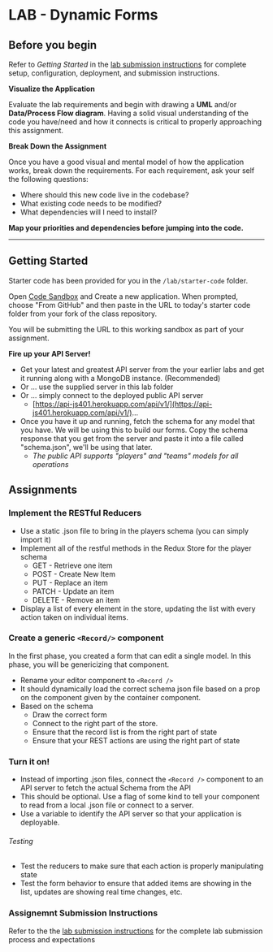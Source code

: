 # LAB - Dynamic Forms

## Before you begin
Refer to *Getting Started*  in the [lab submission instructions](../../../reference/submission-instructions/labs/README.md) for complete setup, configuration, deployment, and submission instructions.

**Visualize the Application**

Evaluate the lab requirements and begin with drawing a **UML** and/or **Data/Process Flow diagram**.  Having a solid visual understanding of the code you have/need and how it connects is critical to properly approaching this assignment.

**Break Down the Assignment**

Once you have a good visual and mental model of how the application works, break down the requirements. For each requirement, ask your self the following questions:

* Where should this new code live in the codebase?
* What existing code needs to be modified?
* What dependencies will I need to install?

**Map your priorities and dependencies before jumping into the code.**

---

## Getting Started

Starter code has been provided for you in the `/lab/starter-code` folder. 

Open [Code Sandbox](http://codesandbox.io) and Create a new application. When prompted, choose "From GitHub" and then paste in the URL to today's starter code folder from your fork of the class repository.

You will be submitting the URL to this working sandbox as part of your assignment.

**Fire up your API Server!**

  * Get your latest and greatest API server from the your earlier labs and get it running along with a MongoDB instance. (Recommended)
  * Or ... use the supplied server in this lab folder
  * Or ... simply connect to the deployed public API server
    * [https://api-js401.herokuapp.com/api/v1/](https://api-js401.herokuapp.com/api/v1/)...
* Once you have it up and running, fetch the schema for any model that you have. We will be using this to build our forms. Copy the schema response that you get from the server and paste it into a file called "schema.json", we'll be using that later.
  * *The public API supports "players" and "teams" models for all operations*

## Assignments
### Implement the RESTful Reducers

* Use a static .json file to bring in the players schema (you can simply import it)
* Implement all of the restful methods in the Redux Store for the player schema
  * GET - Retrieve one item
  * POST - Create New Item
  * PUT - Replace an item
  * PATCH - Update an item
  * DELETE - Remove an item
* Display a list of every element in the store, updating the list with every action taken on individual items.

### Create a generic `<Record/>` component
In the first phase, you created a form that can edit a single model. In this phase, you will be genericizing that component.

* Rename your editor component to `<Record />`
* It should dynamically load the correct schema json file based on a prop on the component given by the container component.
* Based on the schema
  * Draw the correct form
  * Connect to the right part of the store.
  * Ensure that the record list is from the right part of state
  * Ensure that your REST actions are using the right part of state


### Turn it on!
* Instead of importing .json files, connect the `<Record />` component to an API server to fetch the actual Schema from the API
* This should be optional. Use a flag of some kind to tell your component to read from a local .json file or connect to a server.
* Use a variable to identify the API server so that your application is deployable.

###### Testing
* Test the reducers to make sure that each action is properly manipulating state
* Test the form behavior to ensure that added items are showing in the list, updates are showing real time changes, etc.

### Assignemnt Submission Instructions
Refer to the the [lab submission instructions](../../../reference/submission-instructions/labs/README.md) for the complete lab submission process and expectations
